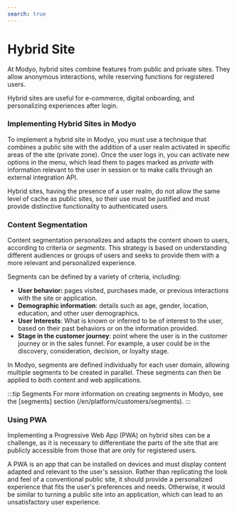 ```yaml
---
search: true
---
```


# Hybrid Site

At Modyo, hybrid sites combine features from public and private sites. They allow anonymous interactions, while reserving functions for registered users.

Hybrid sites are useful for e-commerce, digital onboarding, and personalizing experiences after login.

### Implementing Hybrid Sites in Modyo

To implement a hybrid site in Modyo, you must use a technique that combines a public site with the addition of a user realm activated in specific areas of the site (private zone). Once the user logs in, you can activate new options in the menu, which lead them to pages marked as _private_ with information relevant to the user in session or to make calls through an external integration API.

Hybrid sites, having the presence of a user realm, do not allow the same level of cache as public sites, so their use must be justified and must provide distinctive functionality to authenticated users.


### Content Segmentation

Content segmentation personalizes and adapts the content shown to users, according to criteria or _segments_. This strategy is based on understanding different audiences or groups of users and seeks to provide them with a more relevant and personalized experience.

Segments can be defined by a variety of criteria, including:

- **User behavior:** pages visited, purchases made, or previous interactions with the site or application.
- **Demographic information**: details such as age, gender, location, education, and other user demographics.
- **User Interests**: What is known or inferred to be of interest to the user, based on their past behaviors or on the information provided.
- **Stage in the customer journey**: point where the user is in the customer journey or in the sales funnel. For example, a user could be in the discovery, consideration, decision, or loyalty stage.

In Modyo, segments are defined individually for each user domain, allowing multiple segments to be created in parallel. These segments can then be applied to both content and web applications.

:::tip Segments
For more information on creating segments in Modyo, see the [segments] section (/en/platform/customers/segments).
:::

### Using PWA

Implementing a Progressive Web App (PWA) on hybrid sites can be a challenge, as it is necessary to differentiate the parts of the site that are publicly accessible from those that are only for registered users.

A PWA is an app that can be installed on devices and must display content adapted and relevant to the user's session. Rather than replicating the look and feel of a conventional public site, it should provide a personalized experience that fits the user's preferences and needs. Otherwise, it would be similar to turning a public site into an application, which can lead to an unsatisfactory user experience.
